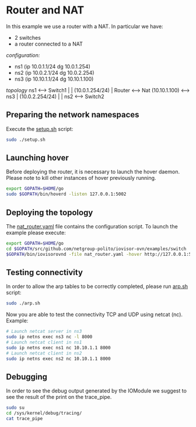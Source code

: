 # Router and NAT

In this example we use a router with a NAT.
In particular we have:
- 2 switches
- a router connected to a NAT

*configuration:*
  * ns1 (ip 10.0.1.1/24 dg 10.0.1.254)
  * ns2 (ip 10.0.2.1/24 dg 10.0.2.254)
  * ns3 (ip 10.10.1.1/24 dg 10.10.1.100)

*topology*
ns1 <--> Switch1
            |
            |
      (10.0.1.254/24)
            |
          Router <--> Nat (10.10.1.100) <--> ns3
            |
      (10.0.2.254/24)
            |
            |
ns2 <--> Switch2

## Preparing the network namespaces

Execute the [setup.sh](./setup.sh) script:

```bash
sudo ./setup.sh
```

## Launching hover

Before deploying the router, it is necessary to launch the hover daemon.
Please note to kill other instances of hover previously running.

```bash
export GOPATH=$HOME/go
sudo $GOPATH/bin/hoverd -listen 127.0.0.1:5002
```

## Deploying the topology

The [nat_router.yaml](./nat_router.yaml) file contains the configuration script.
To launch the example please execute:

```bash
export GOPATH=$HOME/go
cd $GOPATH/src/github.com/netgroup-polito/iovisor-ovn/examples/switch
$GOPATH/bin/iovisorovnd -file nat_router.yaml -hover http://127.0.0.1:5002
```

## Testing connectivity

In order to allow the arp tables to be correctly completed, please run [arp.sh](./arp.sh) script:

```bash
sudo ./arp.sh
```

Now you are able to test the connectivity TCP and UDP using netcat (nc). Example:

```bash
# Launch netcat server in ns3
sudo ip netns exec ns3 nc -l 8000
# Launch netcat client in ns1
sudo ip netns exec ns1 nc 10.10.1.1 8000
# Launch netcat client in ns2
sudo ip netns exec ns2 nc 10.10.1.1 8000
```

## Debugging

In order to see the debug output generated by the IOModule we suggest to see the result of the print on the trace_pipe.

```bash
sudo su
cd /sys/kernel/debug/tracing/
cat trace_pipe
```
